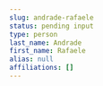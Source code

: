 ```yaml
---
slug: andrade-rafaele
status: pending input
type: person
last_name: Andrade
first_name: Rafaele
alias: null
affiliations: []
---
```


